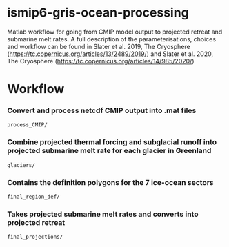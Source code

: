 # ismip6-gris-ocean-processing
Matlab workflow for going from CMIP model output to projected retreat and submarine melt rates. A full description of the parameterisations, choices and workflow can be found in Slater et al. 2019, The Cryosphere (https://tc.copernicus.org/articles/13/2489/2019/) and Slater et al. 2020, The Cryosphere (https://tc.copernicus.org/articles/14/985/2020/)

# Workflow
### Convert and process netcdf CMIP output into .mat files
```process_CMIP/```

### Combine projected thermal forcing and subglacial runoff into projected submarine melt rate for each glacier in Greenland
```glaciers/```

### Contains the definition polygons for the 7 ice-ocean sectors
```final_region_def/```

### Takes projected submarine melt rates and converts into projected retreat
```final_projections/```
